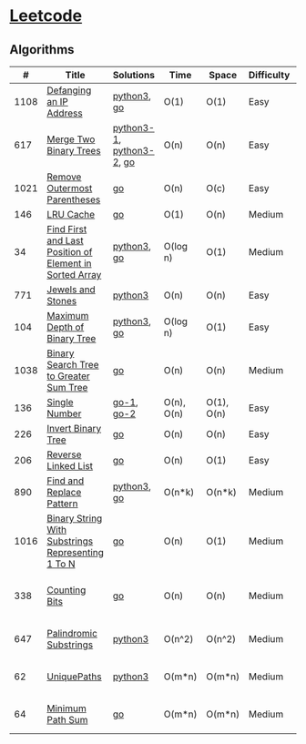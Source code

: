 # [Leetcode](https://leetcode.com/problemset/all/#_=_)

## Algorithms

|  #  |      Title     |   Solutions   | Time          | Space         | Difficulty  | Tag                   
|-----|----------------|---------------|---------------|---------------|-------------|-------------
|1108|[Defanging an IP Address](https://leetcode.com/problems/defanging-an-ip-address/)|[python3](./python3/DefangingAnIPAddress/1108.py), [go](./go/src/DefangingAnIPAddress/1108.go)| O(1) | O(1) | Easy | String |
|617|[Merge Two Binary Trees](https://leetcode.com/problems/merge-two-binary-trees/)|[python3-1](./python3/MergeTwoBinaryTrees/617_1.py), [python3-2](./python3/MergeTwoBinaryTrees/617_2.py), [go](./go/src/MergeTwoBinaryTrees/617.go)| O(n) | O(n) | Easy | Tree |
|1021|[Remove Outermost Parentheses](https://leetcode.com/problems/remove-outermost-parentheses/)|[go](./go/src/RemoveOutermostParentheses/1021.go)| O(n) | O(c) | Easy | Stack |
|146|[LRU Cache](https://leetcode.com/problems/lru-cache/)|[go](./go/src/LRUCache/146.go)| O(1) | O(n) | Medium | Design |
|34|[Find First and Last Position of Element in Sorted Array](https://leetcode.com/problems/find-first-and-last-position-of-element-in-sorted-array/)|[python3](./python3/FindFirstandLastPositionofElementinSortedArray/34.py), [go](./go/src/FindFirstandLastPositionofElementinSortedArray/34.go)| O(log n) | O(1) | Medium | Array, Binary Search |
|771|[Jewels and Stones](https://leetcode.com/problems/jewels-and-stones/)|[python3](./python3/JewelsandStones/771.py)| O(n) | O(n) | Easy | Hash Table |
|104|[Maximum Depth of Binary Tree](https://leetcode.com/problems/maximum-depth-of-binary-tree/)|[python3](./python3/MaximumDepthofBinaryTree/104.py), [go](./go/src/MaximumDepthofBinaryTree/104.go)| O(log n) | O(1) | Easy | Tree, Depth-first Search(DFS) |
|1038|[Binary Search Tree to Greater Sum Tree](https://leetcode.com/problems/binary-search-tree-to-greater-sum-tree/)|[go](./go/src/BinarySearchTreetoGreaterSumTree/1038.go)| O(n) | O(n) | Medium | Binary Search Tree |
|136|[Single Number](https://leetcode.com/problems/single-number/)|[go-1](./go/src/SingleNumber/136-2.go), [go-2](./go/src/SingleNumber/136-2.go)| O(n), O(n) | O(1), O(n) | Easy | Bit Manipulation |
|226|[Invert Binary Tree](https://leetcode.com/problems/invert-binary-tree/)|[go](./go/src/InvertBinaryTree/226.go)| O(n) | O(n) | Easy | Tree |
|206|[Reverse Linked List](https://leetcode.com/problems/reverse-linked-list/)|[go](./go/src/ReverseLinkedList/206.go)| O(n) | O(1) | Easy | Linked List |
|890|[Find and Replace Pattern](https://leetcode.com/problems/find-and-replace-pattern/)|[python3](./python3/FindandReplacePattern/890.py), [go](./go/src/FindandReplacePattern/890.go)| O(n*k) | O(n*k) | Medium | String |
|1016|[Binary String With Substrings Representing 1 To N](https://leetcode.com/problems/binary-string-with-substrings-representing-1-to-n/)|[go](./go/src/BinaryStringWithSubstringsRepresenting1ToN/1016.go)| O(n) | O(1) | Medium | String |
|338|[Counting Bits](https://leetcode.com/problems/counting-bits/)|[go](./go/src/CountingBits/338.go)| O(n) | O(n) | Medium | Dynamic Programming, Bit Manipulation |
|647|[Palindromic Substrings](https://leetcode.com/problems/palindromic-substrings/)|[python3](./python3/PalindromicSubstrings/647.py)| O(n^2) | O(n^2) | Medium | Dynamic Programming, String |
|62|[UniquePaths](https://leetcode.com/problems/unique-paths/)|[python3](./python3/UniquePaths/62.py)| O(m*n) | O(m*n) | Medium | Dynamic Programming, Array |
|64|[Minimum Path Sum](https://leetcode.com/problems/minimum-path-sum/)|[go](./go/src/MinimumPathSum/64.go)| O(m*n) | O(m*n) | Medium | Dynamic Programming, Array |